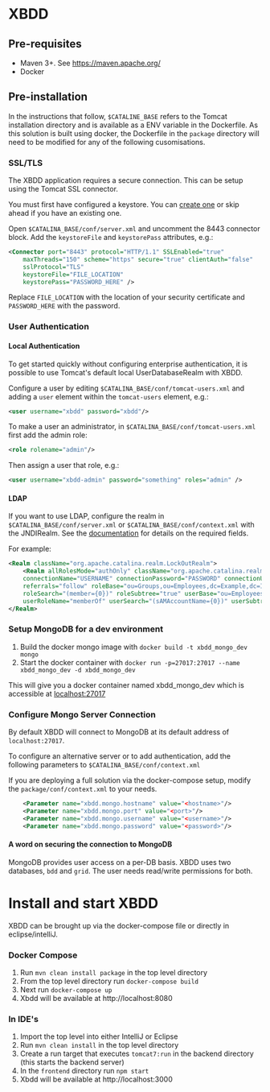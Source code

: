 # XBDD

## Pre-requisites

-   Maven 3+. See https://maven.apache.org/
-   Docker

## Pre-installation

In the instructions that follow, `$CATALINE_BASE` refers to the Tomcat installation directory and is available as a ENV variable in the Dockerfile.
As this solution is built using docker, the Dockerfile in the `package` directory will need to be modified for any of the following cusomisations.

### SSL/TLS

The XBDD application requires a secure connection. This can be setup using the Tomcat SSL connector.

You must first have configured a keystore. You can [create one](http://java.dzone.com/articles/setting-ssl-tomcat-5-minutes) or skip ahead if you have an existing one.

Open `$CATALINA_BASE/conf/server.xml` and uncomment the 8443 connector block. Add the `keystoreFile` and `keystorePass` attributes, e.g.:

```xml
<Connector port="8443" protocol="HTTP/1.1" SSLEnabled="true"
    maxThreads="150" scheme="https" secure="true" clientAuth="false"
    sslProtocol="TLS"
    keystoreFile="FILE_LOCATION"
    keystorePass="PASSWORD_HERE" />
```

Replace `FILE_LOCATION` with the location of your security certificate and `PASSWORD_HERE` with the password.

### User Authentication

#### Local Authentication

To get started quickly without configuring enterprise authentication, it is possible to use Tomcat's default local UserDatabaseRealm with XBDD.

Configure a user by editing `$CATALINA_BASE/conf/tomcat-users.xml` and adding a `user` element within the `tomcat-users` element, e.g.:

```xml
<user username="xbdd" password="xbdd"/>
```

To make a user an administrator, in `$CATALINA_BASE/conf/tomcat-users.xml` first add the admin role:

```xml
<role rolename="admin"/>
```

Then assign a user that role, e.g.:

```xml
<user username="xbdd-admin" password="something" roles="admin" />
```

#### LDAP

If you want to use LDAP, configure the realm in `$CATALINA_BASE/conf/server.xml` or `$CATALINA_BASE/conf/context.xml` with the JNDIRealm. See the [documentation](https://tomcat.apache.org/tomcat-7.0-doc/config/realm.html#JNDI_Directory_Realm_-_org.apache.catalina.realm.JNDIRealm) for details on the required fields.

For example:

```xml
<Realm className="org.apache.catalina.realm.LockOutRealm">
    <Realm allRolesMode="authOnly" className="org.apache.catalina.realm.JNDIRealm"
    connectionName="USERNAME" connectionPassword="PASSWORD" connectionURL="ldap://LDAP_HOST:389"
    referrals="follow" roleBase="ou=Groups,ou=Employees,dc=Example,dc=Internal" roleName="cn"
    roleSearch="(member={0})" roleSubtree="true" userBase="ou=Employees,dc=Example,dc=Internal"
    userRoleName="memberOf" userSearch="(sAMAccountName={0})" userSubtree="true"/>
</Realm>
```

### Setup MongoDB for a dev environment

1. Build the docker mongo image with `docker build -t xbdd_mongo_dev mongo`
1. Start the docker container with `docker run -p=27017:27017 --name xbdd_mongo_dev -d xbdd_mongo_dev`

This will give you a docker container named xbdd_mongo_dev which is accessible at
[localhost:27017](http://localhost:27017)

### Configure Mongo Server Connection

By default XBDD will connect to MongoDB at its default address of `localhost:27017`.

To configure an alternative server or to add authentication, add the following parameters to `$CATALINA_BASE/conf/context.xml`

If you are deploying a full solution via the docker-compose setup, modify the `package/conf/context.xml` to your needs.

```xml
    <Parameter name="xbdd.mongo.hostname" value="<hostname>"/>
    <Parameter name="xbdd.mongo.port" value="<port>"/>
    <Parameter name="xbdd.mongo.username" value="<username>"/>
    <Parameter name="xbdd.mongo.password" value="<password>"/>
```

#### A word on securing the connection to MongoDB

MongoDB provides user access on a per-DB basis. XBDD uses two databases, `bdd` and `grid`. The user needs read/write permissions for both.

# Install and start XBDD

XBDD can be brought up via the docker-compose file or directly in eclipse/intelliJ.

### Docker Compose

1. Run `mvn clean install package` in the top level directory
1. From the top level directory run `docker-compose build`
1. Next run `docker-compose up`
1. Xbdd will be available at http://localhost:8080

### In IDE's

1. Import the top level into either IntelliJ or Eclipse
1. Run `mvn clean install` in the top level directory
1. Create a run target that executes `tomcat7:run` in the backend directory (this starts the backend server)
1. In the `frontend` directory run `npm start`
1. Xbdd will be available at http://localhost:3000
